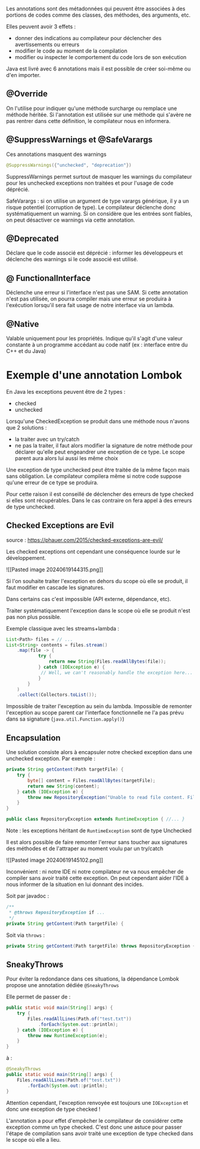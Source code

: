 Les annotations sont des métadonnées qui peuvent être associées à des portions de codes comme des classes, des méthodes, des arguments, etc.

Elles peuvent avoir 3 effets :
- donner des indications au compilateur pour déclencher des avertissements ou erreurs
- modifier le code au moment de la compilation
- modifier ou inspecter le comportement du code lors de son exécution

Java est livré avec 6 annotations mais il est possible de créer soi-même ou d'en importer.

## @Override

On l'utilise pour indiquer qu'une méthode surcharge ou remplace une méthode héritée.
Si l'annotation est utilisée sur une méthode qui s'avère ne pas rentrer dans cette définition, le compilateur nous en informera.

## @SuppressWarnings et @SafeVarargs

Ces annotations masquent des warnings

```java
@SuppressWarnings({"unchecked", "deprecation"})
```
SuppressWarnings permet surtout de masquer les warnings du compilateur pour les unchecked exceptions non traitées et pour l'usage de code déprécié.

SafeVarargs : si on utilise un argument de type varargs générique, il y a un risque potentiel (corruption de type). Le compilateur déclenche donc systématiquement un warning. Si on considère que les entrées sont fiables, on peut désactiver ce warnings via cette annotation.

## @Deprecated

Déclare que le code associé est déprécié : informer les développeurs et déclenche des warnings si le code associé est utilisé.

## @ FunctionalInterface

Déclenche une erreur si l'interface n'est pas une SAM.
Si cette annotation n'est pas utilisée, on pourra compiler mais une erreur se produira à l'exécution lorsqu'il sera fait usage de notre interface via un lambda.

## @Native

Valable uniquement pour les propriétés. Indique qu'il s'agit d'une valeur constante à un programme accédant au code natif (ex : interface entre du C++ et du Java)


# Exemple d'une annotation Lombok

En Java les exceptions peuvent être de 2 types :
- checked
- unchecked

Lorsqu'une CheckedException se produit dans une méthode nous n'avons que 2 solutions :
- la traiter avec un try/catch
- ne pas la traiter, il faut alors modifier la signature de notre méthode pour déclarer qu'elle peut engeandrer une exception de ce type. Le scope parent aura alors lui aussi les même choix

Une exception de type unchecked peut être traitée de la même façon mais sans obligation. Le compilateur compilera même si notre code suppose qu'une erreur de ce type se produira.

Pour cette raison il est conseillé de déclencher des erreurs de type checked si elles sont récupérables. Dans le cas contraire on fera appel à des erreurs de type unchecked.

## Checked Exceptions are Evil

source : https://phauer.com/2015/checked-exceptions-are-evil/

Les checked exceptions ont cependant une conséquence lourde sur le développement.

![[Pasted image 20240619144315.png]]

Si l'on souhaite traiter l'exception en dehors du scope où elle se produit, il faut modifier en cascade les signatures.

Dans certains cas c'est impossible (API externe, dépendance, etc).

Traiter systématiquement l'exception dans le scope où elle se produit n'est pas non plus possible.

Exemple classique avec les streams+lambda : 

```java
List<Path> files = // ... 
List<String> contents = files.stream()
	.map(file -> {
			try {
				return new String(Files.readAllBytes(file));
			} catch (IOException e) {
			 // Well, we can't reasonably handle the exception here...
			}
		}
	)
	.collect(Collectors.toList());
```

Impossible de traiter l'exception au sein du lambda.
Impossible de remonter l'exception au scope parent car l'interface fonctionnelle ne l'a pas prévu dans sa signature (`java.util.Function.apply()`)

## Encapsulation

Une solution consiste alors à encapsuler notre checked exception dans une unchecked exception. Par exemple :

```java
private String getContent(Path targetFile) {
	try { 
		byte[] content = Files.readAllBytes(targetFile); 
		return new String(content); 
	} catch (IOException e) { 
		throw new RepositoryException("Unable to read file content. File: " + targetFile, e); 
	}
}

public class RepositoryException extends RuntimeException { //... }
```

Note : les exceptions héritant de `RuntimeException` sont de type Unchecked

Il est alors possible de faire remonter l'erreur sans toucher aux signatures des méthodes et de l'attraper au moment voulu par un try/catch

![[Pasted image 20240619145102.png]]

Inconvénient : ni notre IDE ni notre compilateur ne va nous empêcher de compiler sans avoir traité cette exception. On peut cependant aider l'IDE à nous informer de la situation en lui donnant des incides.

Soit par javadoc : 
```java
/** 
 * @throws RepositoryException if ...
 */ 
private String getContent(Path targetFile) {
```

Soit via `throws` :
```java
private String getContent(Path targetFile) throws RepositoryException {...}
```

## SneakyThrows

Pour éviter la redondance dans ces situations, la dépendance Lombok propose une annotation dédiée `@SneakyThrows`

Elle permet de passer de :

```java
public static void main(String[] args) {  
	try {  
		Files.readAllLines(Path.of("test.txt"))  
			.forEach(System.out::println);  
	} catch (IOException e) {  
		throw new RuntimeException(e);  
	}  
}
```

à :

```java
@SneakyThrows  
public static void main(String[] args) {  
	Files.readAllLines(Path.of("test.txt"))  
		.forEach(System.out::println);  
}
```

Attention cependant, l'exception renvoyée est toujours une `IOException` et donc une exception de type checked !

L'annotation a pour effet d'empêcher le compilateur de considérer cette exception comme un type checked. C'est donc une astuce pour passer l'étape de compilation sans avoir traité une exception de type checked dans le scope où elle a lieu.